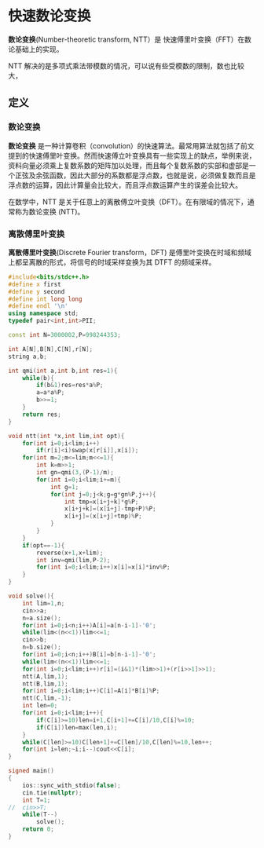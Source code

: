 # 快速数论变换
**数论变换**(Number-theoretic transform, NTT）是 快速傅里叶变换（FFT）在数论基础上的实现。

NTT 解决的是多项式乘法带模数的情况，可以说有些受模数的限制，数也比较大，

## 定义

### 数论变换
**数论变换** 是一种计算卷积（convolution）的快速算法。最常用算法就包括了前文提到的快速傅里叶变换。然而快速傅立叶变换具有一些实现上的缺点，举例来说，资料向量必须乘上复数系数的矩阵加以处理，而且每个复数系数的实部和虚部是一个正弦及余弦函数，因此大部分的系数都是浮点数，也就是说，必须做复数而且是浮点数的运算，因此计算量会比较大，而且浮点数运算产生的误差会比较大。

在数学中，NTT 是关于任意上的离散傅立叶变换（DFT）。在有限域的情况下，通常称为数论变换 (NTT)。

### 离散傅里叶变换

**离散傅里叶变换**(Discrete Fourier transform，DFT) 是傅里叶变换在时域和频域上都呈离散的形式，将信号的时域采样变换为其 DTFT 的频域采样。

```c++
#include<bits/stdc++.h>
#define x first
#define y second
#define int long long 
#define endl '\n'
using namespace std;
typedef pair<int,int>PII;

const int N=3000002,P=998244353;

int A[N],B[N],C[N],r[N];
string a,b;

int qmi(int a,int b,int res=1){
	while(b){
		if(b&1)res=res*a%P;
		a=a*a%P;
		b>>=1;
	}
	return res;
}

void ntt(int *x,int lim,int opt){
	for(int i=0;i<lim;i++)
		if(r[i]<i)swap(x[r[i]],x[i]);
	for(int m=2;m<=lim;m<<=1){
		int k=m>>1;
		int gn=qmi(3,(P-1)/m);
		for(int i=0;i<lim;i+=m){
			int g=1;
			for(int j=0;j<k;g=g*gn%P,j++){
				int tmp=x[i+j+k]*g%P;
				x[i+j+k]=(x[i+j]-tmp+P)%P;
				x[i+j]=(x[i+j]+tmp)%P;
			}
		}
	}
	if(opt==-1){
		reverse(x+1,x+lim);
		int inv=qmi(lim,P-2);
		for(int i=0;i<lim;i++)x[i]=x[i]*inv%P;
	}
}

void solve(){
	int lim=1,n;
	cin>>a;
	n=a.size();
	for(int i=0;i<n;i++)A[i]=a[n-i-1]-'0';
	while(lim<(n<<1))lim<<=1;
	cin>>b;
	n=b.size();
	for(int i=0;i<n;i++)B[i]=b[n-i-1]-'0';
	while(lim<(n<<1))lim<<=1;
	for(int i=0;i<lim;i++)r[i]=(i&1)*(lim>>1)+(r[i>>1]>>1);
	ntt(A,lim,1);
	ntt(B,lim,1);
	for(int i=0;i<lim;i++)C[i]=A[i]*B[i]%P;
	ntt(C,lim,-1);
	int len=0;
	for(int i=0;i<lim;i++){
		if(C[i]>=10)len=i+1,C[i+1]+=C[i]/10,C[i]%=10;
		if(C[i])len=max(len,i);
	}
	while(C[len]>=10)C[len+1]+=C[len]/10,C[len]%=10,len++;
	for(int i=len;~i;i--)cout<<C[i];
}

signed main()
{
	ios::sync_with_stdio(false);
    cin.tie(nullptr);
	int T=1;
//	cin>>T;
	while(T--)
		solve();
	return 0;
}
```
